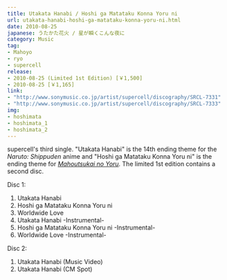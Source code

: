 ```yaml
---
title: Utakata Hanabi / Hoshi ga Matataku Konna Yoru ni
url: utakata-hanabi-hoshi-ga-matataku-konna-yoru-ni.html
date: 2010-08-25
japanese: うたかた花火 / 星が瞬くこんな夜に
category: Music
tag:
- Mahoyo
- ryo
- supercell
release:
- 2010-08-25 (Limited 1st Edition) [￥1,500]
- 2010-08-25 [￥1,165]
link:
- "http://www.sonymusic.co.jp/artist/supercell/discography/SRCL-7331"
- "http://www.sonymusic.co.jp/artist/supercell/discography/SRCL-7333"
img:
- hoshimata
- hoshimata_1
- hoshimata_2
---
```


supercell's third single. "Utakata Hanabi" is the 14th ending theme for the *Naruto: Shippuden* anime and "Hoshi ga Matataku Konna Yoru ni" is the ending theme for [*Mahoutsukai no Yoru*](mahoutsukai-no-yoru.html). The limited 1st edition contains a second disc.

Disc 1:
<ol>
  <li title="うたかた花火">Utakata Hanabi</li>
  <li title="星が瞬くこんな夜に">Hoshi ga Matataku Konna Yoru ni</li>
  <li>Worldwide Love</li>
  <li title="うたかた花火 -Instrumental-">Utakata Hanabi -Instrumental-</li>
  <li title="星が瞬くこんな夜に -Instrumental-">Hoshi ga Matataku Konna Yoru ni -Instrumental-</li>
  <li>Worldwide Love -Instrumental-</li>
</ol>

Disc 2:
<ol>
  <li title="うたかた花火 MUSIC VIDEO">Utakata Hanabi (Music Video)</li>
  <li title="うたかた花火 CM SPOT">Utakata Hanabi (CM Spot)</li>
</ol>